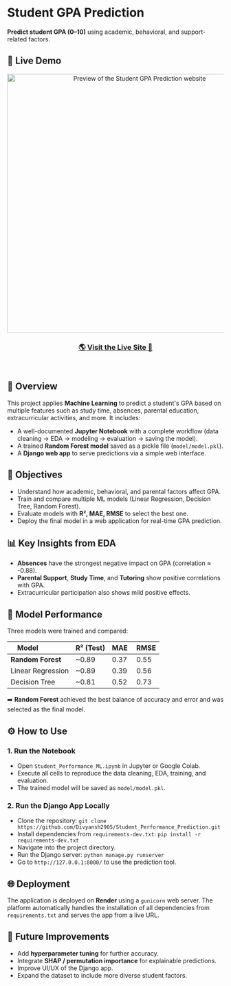 # Student GPA Prediction

**Predict student GPA (0–10)** using academic, behavioral, and support-related factors.

## 🚀 Live Demo

<p align="center">
  <a href="https://student-performance-prediction-chkq.onrender.com/" target="_blank">
    <img src="https://github.com/user-attachments/assets/3af77a17-de12-4e4a-a442-2e1950942257" 
         alt="Preview of the Student GPA Prediction website" 
         width="600" />
  </a>
</p>

<h3 align="center">
  <a href="https://student-performance-prediction-chkq.onrender.com/" target="_blank">
    🌎 <b>Visit the Live Site</b> 🚀
  </a>
</h3>


<br>

## 📌 Overview

This project applies **Machine Learning** to predict a student's GPA based on multiple features such as study time, absences, parental education, extracurricular activities, and more. It includes:

* A well-documented **Jupyter Notebook** with a complete workflow (data cleaning → EDA → modeling → evaluation → saving the model).
* A trained **Random Forest model** saved as a pickle file (`model/model.pkl`).
* A **Django web app** to serve predictions via a simple web interface.

## 🎯 Objectives

* Understand how academic, behavioral, and parental factors affect GPA.
* Train and compare multiple ML models (Linear Regression, Decision Tree, Random Forest).
* Evaluate models with **R², MAE, RMSE** to select the best one.
* Deploy the final model in a web application for real-time GPA prediction.

## 📊 Key Insights from EDA

* **Absences** have the strongest negative impact on GPA (correlation ≈ -0.88).
* **Parental Support**, **Study Time**, and **Tutoring** show positive correlations with GPA.
* Extracurricular participation also shows mild positive effects.

## 🤖 Model Performance

Three models were trained and compared:

| Model             | R² (Test) | MAE  | RMSE |
| ----------------- | --------- | ---- | ---- |
| **Random Forest** | ~0.89    | 0.37 | 0.55 |
| Linear Regression | ~0.89    | 0.39 | 0.56 |
| Decision Tree     | ~0.81    | 0.52 | 0.73 |

➡️ **Random Forest** achieved the best balance of accuracy and error and was selected as the final model.

## ⚙️ How to Use

### 1. Run the Notebook

* Open `Student_Performance_ML.ipynb` in Jupyter or Google Colab.
* Execute all cells to reproduce the data cleaning, EDA, training, and evaluation.
* The trained model will be saved as `model/model.pkl`.

### 2. Run the Django App Locally

* Clone the repository: `git clone https://github.com/Divyansh2905/Student_Performance_Prediction.git`
* Install dependencies from `requirements-dev.txt`: `pip install -r requirements-dev.txt`
* Navigate into the project directory.
* Run the Django server: `python manage.py runserver`
* Go to `http://127.0.0.1:8000/` to use the prediction tool.

## 🌐 Deployment

The application is deployed on **Render** using a `gunicorn` web server. The platform automatically handles the installation of all dependencies from `requirements.txt` and serves the app from a live URL.

## 🔮 Future Improvements

* Add **hyperparameter tuning** for further accuracy.
* Integrate **SHAP / permutation importance** for explainable predictions.
* Improve UI/UX of the Django app.
* Expand the dataset to include more diverse student factors.

